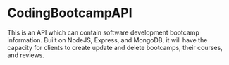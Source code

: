 # CodingBootcampAPI 
This is an API which can contain software development bootcamp information. 
Built on NodeJS, Express, and MongoDB, it will have the capacity for clients to create update and delete bootcamps, their courses, and reviews.
